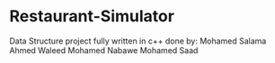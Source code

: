 # Restaurant-Simulator
Data Structure project
fully written in c++
done by:
Mohamed Salama
Ahmed Waleed
Mohamed Nabawe
Mohamed Saad
